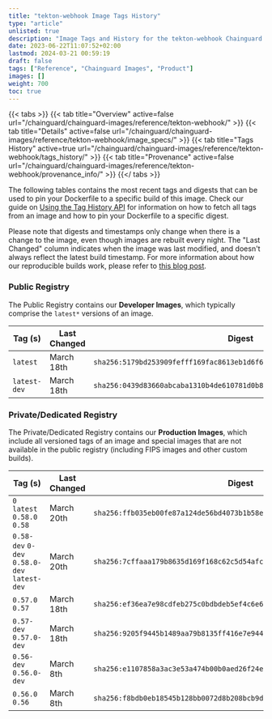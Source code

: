 ```yaml
---
title: "tekton-webhook Image Tags History"
type: "article"
unlisted: true
description: "Image Tags and History for the tekton-webhook Chainguard Image"
date: 2023-06-22T11:07:52+02:00
lastmod: 2024-03-21 00:59:19
draft: false
tags: ["Reference", "Chainguard Images", "Product"]
images: []
weight: 700
toc: true
---
```


{{< tabs >}}
{{< tab title="Overview" active=false url="/chainguard/chainguard-images/reference/tekton-webhook/" >}}
{{< tab title="Details" active=false url="/chainguard/chainguard-images/reference/tekton-webhook/image_specs/" >}}
{{< tab title="Tags History" active=true url="/chainguard/chainguard-images/reference/tekton-webhook/tags_history/" >}}
{{< tab title="Provenance" active=false url="/chainguard/chainguard-images/reference/tekton-webhook/provenance_info/" >}}
{{</ tabs >}}

The following tables contains the most recent tags and digests that can be used to pin your Dockerfile to a specific build of this image. Check our guide on [Using the Tag History API](/chainguard/chainguard-images/using-the-tag-history-api/) for information on how to fetch all tags from an image and how to pin your Dockerfile to a specific digest.

Please note that digests and timestamps only change when there is a change to the image, even though images are rebuilt every night. The "Last Changed" column indicates when the image was last modified, and doesn't always reflect the latest build timestamp. For more information about how our reproducible builds work, please refer to [this blog post](https://www.chainguard.dev/unchained/reproducing-chainguards-reproducible-image-builds).

### Public Registry
The Public Registry contains our **Developer Images**, which typically comprise the `latest*` versions of an image.

| Tag (s)       | Last Changed | Digest                                                                    |
|---------------|--------------|---------------------------------------------------------------------------|
|  `latest`     | March 18th   | `sha256:5179bd253909fefff169fac8613eb1d6f65b683d1825734406848b47fc742f70` |
|  `latest-dev` | March 18th   | `sha256:0439d83660abcaba1310b4de610781d0b85bf285e625c05e92d1eca58873def8` |


### Private/Dedicated Registry
The Private/Dedicated Registry contains our **Production Images**, which include all versioned tags of an image and special images that are not available in the public registry (including FIPS images and other custom builds).

| Tag (s)                                       | Last Changed | Digest                                                                    |
|-----------------------------------------------|--------------|---------------------------------------------------------------------------|
|  `0` `latest` `0.58.0` `0.58`                 | March 20th   | `sha256:ffb035eb00fe87a124de56bd4073b1b58e7e3ede0b6a256f389341e5b7df9389` |
|  `0.58-dev` `0-dev` `0.58.0-dev` `latest-dev` | March 20th   | `sha256:7cffaaa179b8635d169f168c62c5d54afcfc331fad9b6b89a5e5d7f1cae40ced` |
|  `0.57.0` `0.57`                              | March 18th   | `sha256:ef36ea7e98cdfeb275c0bdbdeb5ef4c6e62ecc84a898ac5699ce928c193fc568` |
|  `0.57-dev` `0.57.0-dev`                      | March 18th   | `sha256:9205f9445b1489aa79b8135ff416e7e9441274e359b4b9c4ce39cae3d9d59497` |
|  `0.56-dev` `0.56.0-dev`                      | March 8th    | `sha256:e1107858a3ac3e53a474b00b0aed26f24ebba2e27dae418e04f871ab80ea2ac0` |
|  `0.56.0` `0.56`                              | March 8th    | `sha256:f8bdb0eb18545b128bb0072d8b208bcb9d69d7eecc8c7d5c294648b2947f95cb` |

